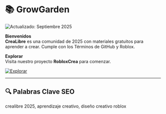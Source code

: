 # 📚 GrowGarden 

![Actualizado: Septiembre 2025](https://img.shields.io/badge/Actualizado-Septiembre_2025-3498db)  

**Bienvenidos**  
**CreaLibre** es una comunidad de 2025 con materiales gratuitos para aprender a crear. Cumple con los Términos de GitHub y Roblox.  

**Explorar**  
Visita nuestro proyecto **RobloxCrea** para comenzar.  

[![Explorar](https://img.shields.io/badge/Explorar-AHORA-blueviolet)](https://github.com/CreaLibre/RobloxCrea)  

---

## 🔍 Palabras Clave SEO  

crealibre 2025, aprendizaje creativo, diseño creativo roblox

